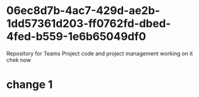 # 06ec8d7b-4ac7-429d-ae2b-1dd57361d203-ff0762fd-dbed-4fed-b559-1e6b65049df0
Repository for Teams Project code and project management
working on it 
chek now
# change 1